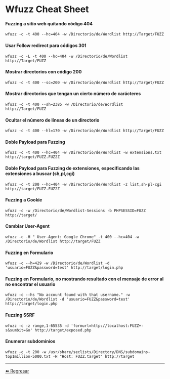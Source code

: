 # Wfuzz Cheat Sheet

#### Fuzzing a sitio web quitando código 404
```
wfuzz -c -t 400 --hc=404 -w /Directorio/de/Wordlist http://Target/FUZZ
```

#### Usar Follow redirect para códigos 301
```
wfuzz -c -L -t 400 --hc=404 -w /Directorio/de/Wordlist http://Target/FUZZ
```

#### Mostrar directorios con código 200
```
wfuzz -c -t 400 --sc=200 -w /Directorio/de/Wordlist http://Target/FUZZ
```

#### Mostrar directorios que tengan un cierto número de carácteres
```
wfuzz -c -t 400 --sh=2385 -w /Directorio/de/Wordlist http://Target/FUZZ
```

#### Ocultar el número de líneas de un directorio
```
wfuzz -c -t 400 --hl=170 -w /Directorio/de/Wordlist http://Target/FUZZ
```

#### Doble Payload para Fuzzing
```
wfuzz -c -t 400 --hc=404 -w /Directorio/de/Wordlist -w extensions.txt http://target/FUZZ.FUZ2Z
```

#### Doble Payload para Fuzzing de extensiones, especificando las extensiones a buscar (sh,pl,cgi)
```
wfuzz -c -t 200 --hc=404 -w /Directorio/de/Wordlist -z list,sh-pl-cgi http://target/FUZZ.FUZ2Z
```

#### Fuzzing a Cookie
```
wfuzz -c -w /Directorio/de/Wordlist-Sessions -b PHPSESSID=FUZZ http://target/
```

#### Cambiar User-Agent
```
wfuzz -c -H " User-Agent: Google Chrome" -t 400 --hc=404 -w /Directorio/de/Wordlist http://target/FUZZ
```

#### Fuzzing en Formulario
```
wfuzz -c --h=429 -w /Directorio/de/Wordlist -d 'usuario=FUZZ&password=test' http://target/login.php
```

#### Fuzzing en Formulario, no mostrando resultado con el mensaje de error al no encontrar el usuario
```
wfuzz -c --hs "No account found with that username." -w /Directorio/de/Wordlist -d 'usuario=FUZZ&password=test' http://target/login.php
```

#### Fuzzing SSRF
```
wfuzz -c -z range,1-65535 -d 'formurl=http://localhost:FUZZ+-s&sumbit=Go' http://target/exposed.php
```

#### Enumerar subdominios
```
wfuzz -c -t 200 -w /usr/share/seclists/Directory/DNS/subdomains-top1million-5000.txt -H "Host: FUZZ.target" http://target
```

---

[:arrow_left: Regresar](https://github.com/m4lal0/cheatsheets)